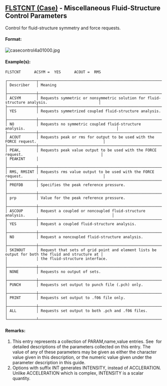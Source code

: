 ## [FLSTCNT (Case)](https://help.hexagonmi.com/bundle/MSC_Nastran_2022.4/page/Nastran_Combined_Book/qrg/casecontrol4a/TOC.FLSTCNT.Case.xhtml) - Miscellaneous Fluid-Structure Control Parameters

Control for fluid-structure symmetry and force requests.

#### Format:

![casecontrol4a01000.jpg](https://help-be.hexagonmi.com/bundle/MSC_Nastran_2022.4/page/Nastran_Combined_Book/qrg/casecontrol4a/../../../assets/casecontrol4a01000.jpg?_LANG=enus)  

#### Example(s):

```nastran
FLSTCNT      ACSYM =  YES      ACOUT =  RMS
```

```text
┌─────────────┬─────────────────────────────────────────────────────────────────────────────────────────────────┐
│ Describer   │ Meaning                                                                                         │
├─────────────┼─────────────────────────────────────────────────────────────────────────────────────────────────┤
│ ACSYM       │ Requests symmetric or nonsymmetric solution for fluid-structure analysis.                       │
├─────────────┼─────────────────────────────────────────────────────────────────────────────────────────────────┤
│ YES         │ Requests symmetrized coupled fluid-structure analysis.                                          │
├─────────────┼─────────────────────────────────────────────────────────────────────────────────────────────────┤
│ NO          │ Requests no symmetric coupled fluid-structure analysis.                                         │
├─────────────┼─────────────────────────────────────────────────────────────────────────────────────────────────┤
│ ACOUT       │ Requests peak or rms for output to be used with the FORCE request.                              │
├─────────────┼─────────────────────────────────────────────────────────────────────────────────────────────────┤
│ PEAK,       │ Requests peak value output to be used with the FORCE request.                                   │
│ PEAKINT     │                                                                                                 │
├─────────────┼─────────────────────────────────────────────────────────────────────────────────────────────────┤
│ RMS, RMSINT │ Requests rms value output to be used with the FORCE request.                                    │
├─────────────┼─────────────────────────────────────────────────────────────────────────────────────────────────┤
│ PREFDB      │ Specifies the peak reference pressure.                                                          │
├─────────────┼─────────────────────────────────────────────────────────────────────────────────────────────────┤
│ prp         │ Value for the peak reference pressure.                                                          │
├─────────────┼─────────────────────────────────────────────────────────────────────────────────────────────────┤
│ ASCOUP      │ Request a coupled or noncoupled fluid-structure analysis.                                       │
├─────────────┼─────────────────────────────────────────────────────────────────────────────────────────────────┤
│ YES         │ Request a coupled fluid-structure analysis.                                                     │
├─────────────┼─────────────────────────────────────────────────────────────────────────────────────────────────┤
│ NO          │ Request a noncoupled fluid-structure analysis.                                                  │
├─────────────┼─────────────────────────────────────────────────────────────────────────────────────────────────┤
│ SKINOUT     │ Request that sets of grid point and element lists be output for both the fluid and structure at │
│             │ the fluid-structure interface.                                                                  │
├─────────────┼─────────────────────────────────────────────────────────────────────────────────────────────────┤
│ NONE        │ Requests no output of sets.                                                                     │
├─────────────┼─────────────────────────────────────────────────────────────────────────────────────────────────┤
│ PUNCH       │ Requests set output to punch file (.pch) only.                                                  │
├─────────────┼─────────────────────────────────────────────────────────────────────────────────────────────────┤
│ PRINT       │ Requests set output to .f06 file only.                                                          │
├─────────────┼─────────────────────────────────────────────────────────────────────────────────────────────────┤
│ ALL         │ Requests set output to both .pch and .f06 files.                                                │
└─────────────┴─────────────────────────────────────────────────────────────────────────────────────────────────┘
```

#### Remarks:

1. This entry represents a collection of PARAM,name,value entries. See   for detailed descriptions of the parameters collected on this entry. The value of any of these parameters may be given as either the character value given in this description, or the numeric value given under the parameter description in this guide.
2. Options with suffix INT generates INTENSITY, instead of ACCLERATION. Unlike ACCELERATION which is complex, INTENSITY is a scalar quantity.
